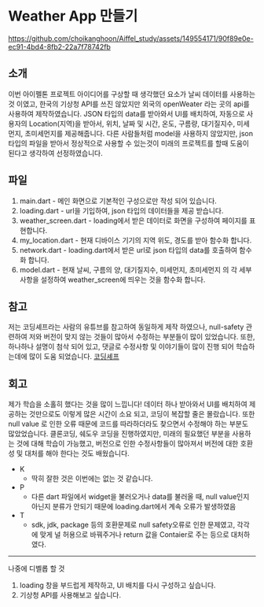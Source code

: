 # Weather App 만들기

https://github.com/choikanghoon/Aiffel_study/assets/149554171/90f89e0e-ec91-4bd4-8fb2-22a7f78742fb

## 소개
이번 아이펠톤 프로젝트 아이디어를 구상할 때 생각했던 요소가 날씨 데이터를 사용하는 것 이였고, 한국의 기상청 API를 쓰진 않았지만 외국의 openWeater 라는 곳의 api를 사용하여 제작하였습니다.
JSON 타입의 data를 받아와서 UI를 배치하여, 자동으로 사용자의 Location(지역)을 받아서, 위치, 날짜 및 시간, 온도, 구름량, 대기질지수, 미세먼지, 초미세먼지를 제공해줍니다.
다른 사람들처럼 model을 사용하지 않았지만, json타입의 파일을 받아서 정상적으로 사용할 수 있는것이 미래의 프로젝트를 할때 도움이 된다고 생각하여 선정하였습니다.


## 파일
1. main.dart - 메인 화면으로 기본적인 구성으로만 작성 되어 있습니다.
2. loading.dart - url을 기입하여, json 타입의 데이터들을 제공 받습니다.
3. weather_screen.dart - loading에서 받은 데이터로 화면을 구성하여 페이지를 표현합니다.
4. my_location.dart - 현재 디바이스 기기의 지역 위도, 경도를 받아 함수화 합니다.
5. network.dart - loading.dart에서 받은 url로 json 타입의 data를 호출하여 함수화 합니다.
6. model.dart - 현재 날씨, 구름의 양, 대기질지수, 미세먼지, 초미세먼지 의 각 세부사항을 설정하여 weather_screen에 띄우는 것을 함수화 합니다.


## 참고
저는 코딩셰프라는 사람의 유튜브를 참고하여 동일하게 제작 하였으나, null-safety 관련하여 저와 버전이 맞지 않는 것들이 많아서 수정하는 부분들이 많이 있었습니다.
또한, 하나하나 설명이 첨삭 되어 있고, 댓글로 수정사항 및 이야기들이 많이 진행 되어 학습하는데에 많이 도움 되었습니다. 
[코딩셰프](https://www.youtube.com/@codingchef)

## 회고
제가 학습을 소홀히 했다는 것을 많이 느낍니다!
데이터 하나 받아와서 UI를 배치하여 제공하는 것만으로도 이렇게 많은 시간이 소요 되고, 코딩이 복잡할 줄은 몰랐습니다.
또한 null value 로 인한 오류 때문에 코드를 따라하더라도 찾으면서 수정해야 하는 부분도 많았었습니다.
클론코딩, 쉐도우 코딩을 진행하였지만, 미래의 필요했던 부분을 사용하는 것에 대해 학습이 가능했고, 버전으로 인한 수정사항들이 많아져서
버전에 대한 호환성 및 대처를 해야 한다는 것도 배웠습니다.

- K
    - 딱히 잘한 것은 이번에는 없는 것 같습니다.
- P
    - 다른 dart 파일에서 widget을 불러오거나 data를 불러올 때, null value인지 아닌지 분류가 안되기 때문에 loading.dart에서 계속 오류가 발생하였음
- T
    - sdk, jdk, package 등의 호환문제로 null safety오류로 인한 문제였고, 각각에 맞게 널 허용으로 바꿔주거나 return 값을 Contaier로 주는 등으로 대처하였다.
 
---
나중에 디벨롭 할 것

1. loading 창을 부드럽게 제작하고, UI 배치를 다시 구성하고 싶습니다.
2. 기상청 API를 사용해보고 싶습니다.
